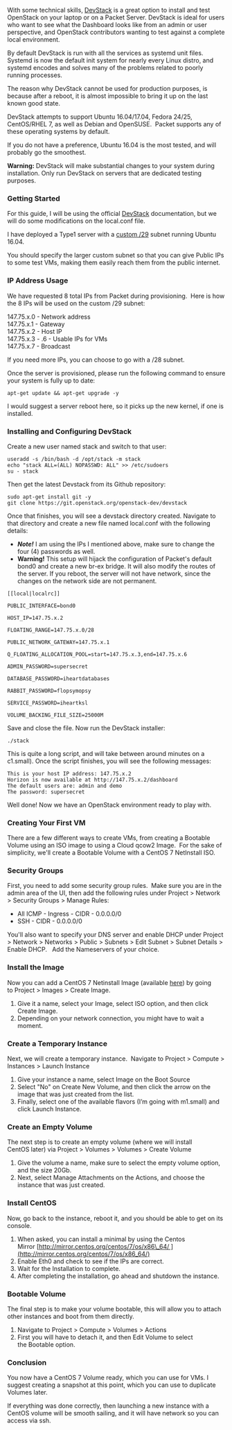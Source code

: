 <!--
<meta>
{
    "title":"OpenStack DevStack",
    "description":"Testing OpenStack using DevStack",
    "author":"Ronggur Habibun",
    "github":"ronggur",
    "email":"ronggur.mh@gmail.com",
    "tag":["DevStack", "OpenStack"]
}
</meta>
-->

With some technical skills, [DevStack](https://docs.openstack.org/devstack/latest/) is a great option to install and test OpenStack on your laptop or on a Packet Server. DevStack is ideal for users who want to see what the Dashboard looks like from an admin or user perspective, and OpenStack contributors wanting to test against a complete local environment.

By default DevStack is run with all the services as systemd unit files. Systemd is now the default init system for nearly every Linux distro, and systemd encodes and solves many of the problems related to poorly running processes.

The reason why DevStack cannot be used for production purposes, is because after a reboot, it is almost impossible to bring it up on the last known good state. 

DevStack attempts to support Ubuntu 16.04/17.04, Fedora 24/25, CentOS/RHEL 7, as well as Debian and OpenSUSE.  Packet supports any of these operating systems by default. 

If you do not have a preference, Ubuntu 16.04 is the most tested, and will probably go the smoothest.

**Warning:** DevStack will make substantial changes to your system during installation. Only run DevStack on servers that are dedicated testing purposes.

### Getting Started

For this guide, I will be using the official [DevStack](https://docs.openstack.org/devstack/latest/guides/single-machine.html) documentation, but we will do some modifications on the local.conf file.

I have deployed a Type1 server with a [custom /29](/products/network/basic/standard-ips.md) subnet running Ubuntu 16.04.

You should specify the larger custom subnet so that you can give Public IPs to some test VMs, making them easily reach them from the public internet.

### IP Address Usage

We have requested 8 total IPs from Packet during provisioning.  Here is how the 8 IPs will be used on the custom /29 subnet:

147.75.x.0 - Network address  
147.75.x.1 - Gateway  
147.75.x.2 - Host IP  
147.75.x.3 - .6 - Usable IPs for VMs  
147.75.x.7 - Broadcast

If you need more IPs, you can choose to go with a /28 subnet.

Once the server is provisioned, please run the following command to ensure your system is fully up to date:
```
apt-get update && apt-get upgrade -y 
```
I would suggest a server reboot here, so it picks up the new kernel, if one is installed.

### Installing and Configuring DevStack

Create a new user named stack and switch to that user:
```
useradd -s /bin/bash -d /opt/stack -m stack
echo "stack ALL=(ALL) NOPASSWD: ALL" >> /etc/sudoers
su - stack
```
Then get the latest Devstack from its Github repository:
```
sudo apt-get install git -y
git clone https://git.openstack.org/openstack-dev/devstack 
```
Once that finishes, you will see a devstack directory created. Navigate to that directory and create a new file named local.conf with the following details: 

*   **_Note!_** I am using the IPs I mentioned above, make sure to change the four (4) passwords as well. 
*   **Warning!** This setup will hijack the configuration of Packet's default bond0 and create a new br-ex bridge. It will also modify the routes of the server. If you reboot, the server will not have network, since the changes on the network side are not permanent.
```
[[local|localrc]]

PUBLIC_INTERFACE=bond0

HOST_IP=147.75.x.2

FLOATING_RANGE=147.75.x.0/28

PUBLIC_NETWORK_GATEWAY=147.75.x.1

Q_FLOATING_ALLOCATION_POOL=start=147.75.x.3,end=147.75.x.6

ADMIN_PASSWORD=supersecret

DATABASE_PASSWORD=iheartdatabases

RABBIT_PASSWORD=flopsymopsy

SERVICE_PASSWORD=iheartksl

VOLUME_BACKING_FILE_SIZE=25000M
```
Save and close the file. Now run the DevStack installer:
```
./stack
```
This is quite a long script, and will take between around minutes on a c1.small). Once the script finishes, you will see the following messages:
```
This is your host IP address: 147.75.x.2
Horizon is now available at http://147.75.x.2/dashboard
The default users are: admin and demo
The password: supersecret
```
Well done! Now we have an OpenStack environment ready to play with.

### Creating Your First VM

There are a few different ways to create VMs, from creating a Bootable Volume using an ISO image to using a Cloud qcow2 Image.  For the sake of simplicity, we'll create a Bootable Volume with a CentOS 7 NetInstall ISO. 

### Security Groups

First, you need to add some security group rules.  Make sure you are in the admin area of the UI, then add the following rules under Project > Network > Security Groups > Manage Rules:

*   All ICMP - Ingress - CIDR - 0.0.0.0/0
*   SSH - CIDR - 0.0.0.0/0

You'll also want to specify your DNS server and enable DHCP under Project > Network > Networks > Public > Subnets > Edit Subnet > Subnet Details > Enable DHCP.   Add the Nameservers of your choice.

### Install the Image

Now you can add a CentOS 7 Netinstall Image (available [here](http://isoredirect.centos.org/centos/7/isos/x86_64/)) by going to Project > Images > Create Image.

1.  Give it a name, select your Image, select ISO option, and then click Create Image.
2.  Depending on your network connection, you might have to wait a moment.

### Create a Temporary Instance

Next, we will create a temporary instance.  Navigate to Project > Compute > Instances > Launch Instance

1.  Give your instance a name, select Image on the Boot Source
2.  Select "No" on Create New Volume, and then click the arrow on the image that was just created from the list.
3.  Finally, select one of the available flavors (I’m going with m1.small) and click Launch Instance.

### Create an Empty Volume

The next step is to create an empty volume (where we will install CentOS later) via Project > Volumes > Volumes > Create Volume

1.  Give the volume a name, make sure to select the empty volume option, and the size 20Gb.
2.  Next, select Manage Attachments on the Actions, and choose the instance that was just created.

### Install CentOS

Now, go back to the instance, reboot it, and you should be able to get on its console.

1.  When asked, you can install a minimal by using the Centos Mirror [http://mirror.centos.org/centos/7/os/x86\_64/ ](http://mirror.centos.org/centos/7/os/x86_64/)
2.  Enable Eth0 and check to see if the IPs are correct.
3.  Wait for the Installation to complete.
4.  After completing the installation, go ahead and shutdown the instance.

### Bootable Volume

The final step is to make your volume bootable, this will allow you to attach other instances and boot from them directly.  

1.  Navigate to Project > Compute > Volumes > Actions
2.  First you will have to detach it, and then Edit Volume to select the Bootable option.

### Conclusion

You now have a CentOS 7 Volume ready, which you can use for VMs. I suggest creating a snapshot at this point, which you can use to duplicate Volumes later.  

If everything was done correctly, then launching a new instance with a CentOS volume will be smooth sailing, and it will have network so you can access via ssh.

